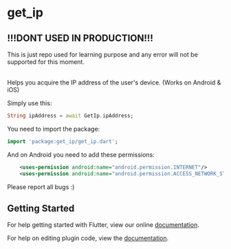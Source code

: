# get_ip
## !!!DONT USED IN PRODUCTION!!! ##
This is just repo used for learning purpose and any error will not be supported for this moment.<br /><br />

Helps you acquire the IP address of the user's device. (Works on Android & iOS)

Simply use this:

```dart
String ipAddress = await GetIp.ipAddress;
```

You need to import the package:

```dart
import 'package:get_ip/get_ip.dart';
```

And on Android you need to add these permissions:

```xml
    <uses-permission android:name="android.permission.INTERNET"/>
    <uses-permission android:name="android.permission.ACCESS_NETWORK_STATE" />
```

Please report all bugs :)

## Getting Started

For help getting started with Flutter, view our online
[documentation](https://flutter.io/).

For help on editing plugin code, view the [documentation](https://flutter.io/developing-packages/#edit-plugin-package).
